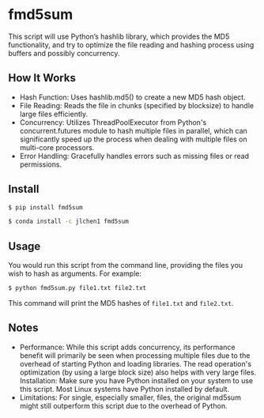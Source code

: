 # fmd5sum

This script will use Python’s hashlib library, which provides the MD5 functionality, and try to optimize the file reading and hashing process using buffers and possibly concurrency.

## How It Works
- Hash Function: Uses hashlib.md5() to create a new MD5 hash object.
- File Reading: Reads the file in chunks (specified by blocksize) to handle large files efficiently.
- Concurrency: Utilizes ThreadPoolExecutor from Python's concurrent.futures module to hash multiple files in parallel, which can significantly speed up the process when dealing with multiple files on multi-core processors.
- Error Handling: Gracefully handles errors such as missing files or read permissions.

## Install


```bash
$ pip install fmd5sum

$ conda install -c jlchen1 fmd5sum
```

## Usage
You would run this script from the command line, providing the files you wish to hash as arguments. For example:

```bash
$ python fmd5sum.py file1.txt file2.txt
```

This command will print the MD5 hashes of `file1.txt` and `file2.txt`.

## Notes
- Performance: While this script adds concurrency, its performance benefit will primarily be seen when processing multiple files due to the overhead of starting Python and loading libraries. The read operation's optimization (by using a large block size) also helps with very large files.    Installation: Make sure you have Python installed on your system to use this script. Most Linux systems have Python installed by default.
- Limitations: For single, especially smaller, files, the original md5sum might still outperform this script due to the overhead of Python.
